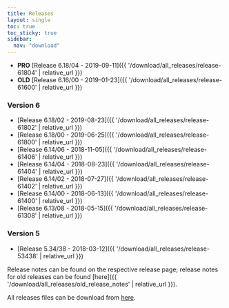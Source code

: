 ```yaml
---
title: Releases
layout: single
toc: true
toc_sticky: true
sidebar:
  nav: "download"
---
```


  - **PRO** [Release 6.18/04 - 2019-09-11]({{ '/download/all_releases/release-61804' | relative_url }})
  - **OLD** [Release 6.16/00 - 2019-01-23]({{ '/download/all_releases/release-61600' | relative_url }})

### Version 6

  -  [Release 6.18/02 - 2019-08-23]({{ '/download/all_releases/release-61802' | relative_url }})
  -  [Release 6.18/00 - 2019-06-25]({{ '/download/all_releases/release-61800' | relative_url }})
  -  [Release 6.14/06 - 2018-11-05]({{ '/download/all_releases/release-61406' | relative_url }})
  -  [Release 6.14/04 - 2018-08-23]({{ '/download/all_releases/release-61404' | relative_url }})
  -  [Release 6.14/02 - 2018-07-27]({{ '/download/all_releases/release-61402' | relative_url }})
  -  [Release 6.14/00 - 2018-06-13]({{ '/download/all_releases/release-61400' | relative_url }})
  -  [Release 6.13/08 - 2018-05-15]({{ '/download/all_releases/release-61308' | relative_url }})

### Version 5

  -  [Release 5.34/38 - 2018-03-12]({{ '/download/all_releases/release-53438' | relative_url }})

Release notes can be found on the respective release page; release notes for old releases
can be found [here]({{ '/download/all_releases/old_release_notes' | relative_url }}).

All releases files can be download from [here](https://root.cern.ch/download/).